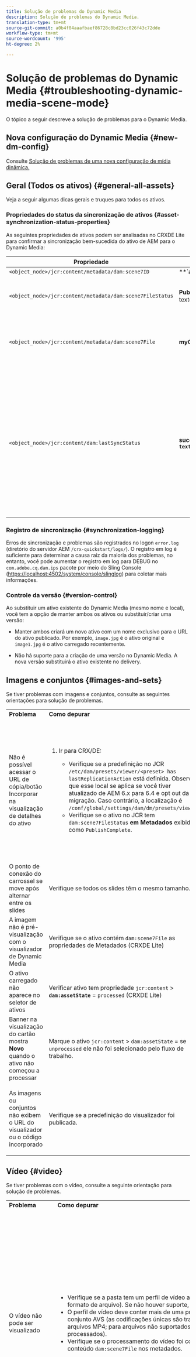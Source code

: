```yaml
---
title: Solução de problemas do Dynamic Media
description: Solução de problemas do Dynamic Media.
translation-type: tm+mt
source-git-commit: a0b4f04aaafbaef86728c8bd23cc026f43c72dde
workflow-type: tm+mt
source-wordcount: '995'
ht-degree: 2%

---
```



# Solução de problemas do Dynamic Media {#troubleshooting-dynamic-media-scene-mode}

O tópico a seguir descreve a solução de problemas para o Dynamic Media.

## Nova configuração do Dynamic Media {#new-dm-config}

Consulte [Solução de problemas de uma nova configuração de mídia dinâmica.](/help/assets/dynamic-media/config-dm.md#troubleshoot-dm-config)

## Geral (Todos os ativos) {#general-all-assets}

Veja a seguir algumas dicas gerais e truques para todos os ativos.

### Propriedades do status da sincronização de ativos {#asset-synchronization-status-properties}

As seguintes propriedades de ativos podem ser analisadas no CRXDE Lite para confirmar a sincronização bem-sucedida do ativo de AEM para o Dynamic Media:

| **Propriedade** | **Exemplo** | **Descrição** |
|---|---|---|
| `<object_node>/jcr:content/metadata/dam:scene7ID` | **`a|364266`** | Indicador geral de que o nó está vinculado ao Dynamic Media. |
| `<object_node>/jcr:content/metadata/dam:scene7FileStatus` | **PublicarConcluído** ou texto de erro | Status do upload do ativo para o Dynamic Media. |
| `<object_node>/jcr:content/metadata/dam:scene7File` | **myCompany/myAssetID** | Deve ser preenchido para gerar URLs para o ativo remoto do Dynamic Media. |
| `<object_node>/jcr:content/dam:lastSyncStatus` | **sucesso** ou **falha:`<error text>`** | Status de sincronização de conjuntos (conjuntos de rotação, conjuntos de imagens etc.), predefinições de imagens, predefinições do visualizador, atualizações do mapa de imagens para um ativo ou imagens que foram editadas. |

### Registro de sincronização {#synchronization-logging}

Erros de sincronização e problemas são registrados no logon `error.log` (diretório do servidor AEM `/crx-quickstart/logs/`). O registro em log é suficiente para determinar a causa raiz da maioria dos problemas, no entanto, você pode aumentar o registro em log para DEBUG no `com.adobe.cq.dam.ips` pacote por meio do Sling Console ([https://localhost:4502/system/console/slinglog](https://localhost:4502/system/console/slinglog)) para coletar mais informações.

### Controle da versão {#version-control}

Ao substituir um ativo existente do Dynamic Media (mesmo nome e local), você tem a opção de manter ambos os ativos ou substituir/criar uma versão:

* Manter ambos criará um novo ativo com um nome exclusivo para o URL do ativo publicado. Por exemplo, `image.jpg` é o ativo original e `image1.jpg` é o ativo carregado recentemente.

* Não há suporte para a criação de uma versão no Dynamic Media. A nova versão substituirá o ativo existente no delivery.

## Imagens e conjuntos {#images-and-sets}

Se tiver problemas com imagens e conjuntos, consulte as seguintes orientações para solução de problemas.

<table>
 <tbody>
  <tr>
   <td><strong>Problema</strong></td>
   <td><strong>Como depurar</strong></td>
   <td><strong>Solução</strong></td>
  </tr>
  <tr>
   <td>Não é possível acessar o URL de cópia/botão Incorporar na visualização de detalhes do ativo</td>
   <td>
    <ol>
     <li><p>Ir para CRX/DE:</p>
      <ul>
       <li>Verifique se a predefinição no JCR <code>/etc/dam/presets/viewer/&lt;preset&gt; has lastReplicationAction</code> está definida. Observe que esse local se aplica se você tiver atualizado de AEM 6.x para 6.4 e opt out da migração. Caso contrário, a localização é <code>/conf/global/settings/dam/dm/presets/viewer</code>.</li>
       <li>Verifique se o ativo no JCR tem <code>dam:scene7FileStatus</code><strong> em Metadados </strong>exibido como <code>PublishComplete</code>.</li>
      </ul> </li>
    </ol> </td>
   <td><p>Atualizar página/navegar para outra página e voltar (o JSP do painel lateral precisa ser recompilado)</p> <p>Se isso não funcionar:</p>
    <ul>
     <li>Publicar ativo.</li>
     <li>Carregue novamente o ativo e publique-o.</li>
    </ul> </td>
  </tr>
  <tr>
   <td>O ponto de conexão do carrossel se move após alternar entre os slides</td>
   <td><p>Verifique se todos os slides têm o mesmo tamanho.</p> </td>
   <td><p>Use apenas imagens com o mesmo tamanho para o carrossel.</p> </td>
  </tr>
  <tr>
   <td>A imagem não é pré-visualização com o visualizador de Dynamic Media</td>
   <td><p>Verifique se o ativo contém <code>dam:scene7File</code> as propriedades de Metadados (CRXDE Lite)</p> </td>
   <td><p>Verifique se todos os ativos concluíram o processamento.</p> </td>
  </tr>
  <tr>
   <td>O ativo carregado não aparece no seletor de ativos</td>
   <td><p>Verificar ativo tem propriedade <code>jcr:content</code> &gt; <strong><code>dam:assetState</code></strong> = <code>processed</code> (CRXDE Lite)</p> </td>
   <td><p>Verifique se todos os ativos concluíram o processamento.</p> </td>
  </tr>
  <tr>
   <td>Banner na visualização do cartão mostra <strong>Novo</strong> quando o ativo não começou a processar</td>
   <td>Marque o ativo <code>jcr:content</code> &gt; <code>dam:assetState</code> = se <code>unprocessed</code> ele não foi selecionado pelo fluxo de trabalho.</td>
   <td>Aguarde até que o ativo seja selecionado pelo fluxo de trabalho.</td>
  </tr>
  <tr>
   <td>As imagens ou conjuntos não exibem o URL do visualizador ou o código incorporado</td>
   <td>Verifique se a predefinição do visualizador foi publicada.</td>
   <td><p>Acesse <strong>Ferramentas</strong> &gt; <strong>Ativos</strong> &gt; Predefinições <strong>do</strong> visualizador e publique a predefinição do visualizador.</p> </td>
  </tr>
 </tbody>
</table>

## Vídeo {#video}

Se tiver problemas com o vídeo, consulte a seguinte orientação para solução de problemas.

<table>
 <tbody>
  <tr>
   <td><strong>Problema</strong></td>
   <td><strong>Como depurar</strong></td>
   <td><strong>Solução</strong></td>
  </tr>
  <tr>
   <td>O vídeo não pode ser visualizado</td>
   <td>
    <ul>
     <li>Verifique se a pasta tem um perfil de vídeo atribuído a ela (se não houver suporte para o formato de arquivo). Se não houver suporte, somente uma imagem será exibida.</li>
     <li>O perfil de vídeo deve conter mais de uma predefinição de codificação para gerar um conjunto AVS (as codificações únicas são tratadas como conteúdo de vídeo para arquivos MP4; para arquivos não suportados, tratados da mesma forma que os não processados).</li>
     <li>Verifique se o processamento do vídeo foi concluído, confirmando <code>dam:scene7FileAvs</code> o conteúdo <code>dam:scene7File</code> nos metadados.</li>
    </ul> </td>
   <td>
    <ol>
     <li>Atribua um perfil de vídeo à pasta.</li>
     <li>Edite o perfil de vídeo para incluir mais de uma predefinição de codificação.</li>
     <li>Aguarde o vídeo terminar de processar.</li>
     <li>Se você recarregar o vídeo, verifique se o fluxo de trabalho de Codificação de vídeo do Dynamic Media não está em execução.<br/> </li>
     <li>Carregue novamente o vídeo.</li>
    </ol> </td>
  </tr>
  <tr>
   <td>O vídeo não é codificado</td>
   <td>
    <ul>
     <li>Verifique se o serviço de nuvem do Dynamic Media está configurado.</li>
     <li>Verifique se um perfil de vídeo está associado à pasta de upload.</li>
    </ul> </td>
   <td>
    <ol>
     <li>Verifique se a Configuração de Dynamic Media em Cloud Services está configurada corretamente.</li>
     <li>Verifique se a pasta tem um perfil de vídeo. Verifique também o perfil de vídeo.</li>
    </ol> </td>
  </tr>
  <tr>
   <td>O processamento de vídeo leva muito tempo</td>
   <td><p>Para determinar se a codificação de vídeo ainda está em andamento ou se entrou em um estado de falha:</p>
    <ul>
     <li>Verifique o status do vídeo <code>https://localhost:4502/crx/de/index.jsp#/content/dam/folder/videomp4/jcr%3Acontent</code> &gt; <code>dam:assetState</code></li>
    </ul> </td>
   <td> </td>
  </tr>
  <tr>
   <td>Execução de vídeo ausente</td>
   <td><p>Quando o vídeo é carregado, mas não há renderizações codificadas:</p>
    <ul>
     <li>Verifique se a pasta tem um perfil de vídeo atribuído a ela.</li>
     <li>Verifique se o processamento do vídeo foi concluído ao confirmar <code>dam:scene7FileAvs</code> nos metadados.</li>
    </ul> </td>
   <td>
    <ol>
     <li>Atribua um perfil de vídeo à pasta.</li>
     <li>Aguarde o vídeo terminar de processar.<br /> </li>
    </ol> </td>
  </tr>
 </tbody>
</table>

## Espectadores {#viewers}

Se tiver problemas com os visualizadores, consulte as seguintes orientações para solução de problemas.

<table>
 <tbody>
  <tr>
   <td><strong>Problema</strong></td>
   <td><strong>Como depurar</strong></td>
   <td><strong>Solução</strong></td>
  </tr>
  <tr>
   <td>As predefinições do visualizador não são publicadas</td>
   <td><p>Vá para a página de diagnóstico do gerenciador de amostras: <code>https://localhost:4502/libs/dam/gui/content/s7dam/samplemanager/samplemanager.html</code></p> <p>Observe os valores calculados. Ao operar corretamente, você deve ver:</p> <p><code>_DMSAMPLE status: 0 unsyced assets - activation not necessary
       _OOTB status: 0 unsyced assets - 0 unactivated assets</code></p> <p><strong>Observação</strong>: Pode levar cerca de 10 minutos após a configuração das configurações da nuvem do Dynamic Media para que os ativos do visualizador sejam sincronizados.</p> <p>Se os ativos não ativados permanecerem, clique em um dos botões <strong>Lista de todos os ativos</strong> não ativados para ver os detalhes.</p> </td>
   <td>
    <ol>
     <li>Navegue até a lista predefinida do visualizador nas ferramentas administrativas: <code>https://localhost:4502/libs/dam/gui/content/s7dam/samplemanager/samplemanager.html</code></li>
     <li>Selecione todas as predefinições do visualizador e clique em <strong>Publicar</strong>.</li>
     <li>Navegue de volta para o gerenciador de amostras e observe que a contagem de ativos não ativados agora é zero.</li>
    </ol> </td>
  </tr>
  <tr>
   <td>A arte-final predefinida do visualizador retorna 404 da pré-visualização nos detalhes do ativo ou copia o URL/código incorporado</td>
   <td><p>Na CRXDE Lite, faça o seguinte:</p>
    <ol>
     <li>Navegue até a <code>&lt;sync-folder&gt;/_CSS/_OOTB</code> pasta dentro da pasta de sincronização do Dynamic Media (por exemplo, <code>/content/dam/_CSS/_OOTB</code>),</li>
     <li>Encontre o nó de metadados do ativo problemático (por exemplo, <code>&lt;sync-folder&gt;/_CSS/_OOTB/CarouselDotsLeftButton_dark_sprite.png/jcr:content/metadata/</code>).</li>
     <li>Verifique a presença das <code>dam:scene7*</code> propriedades. Se o ativo foi sincronizado e publicado com êxito, você verá que o <code>dam:scene7FileStatus</code> conjunto é <strong>PublicarConcluído</strong>.</li>
     <li>Tente solicitar a arte-final diretamente do Dynamic Media concatenando os valores das seguintes propriedades e literais de string
      <ul>
       <li><code>dam:scene7Domain</code></li>
       <li><code>"is/content"</code></li>
       <li><code>dam:scene7Folder</code></li>
       <li><code>&lt;asset-name&gt;</code></li>
       <li>Exemplo: <code>https://&lt;server&gt;/is/content/myfolder/_CSS/_OOTB/CarouselDotsLeftButton_dark_sprite.png</code></li>
      </ul> </li>
    </ol> </td>
   <td><p>Se os ativos de amostra ou a arte-final predefinida do visualizador não foram sincronizados ou publicados, reinicie todo o processo de cópia/sincronização:</p>
    <ol>
     <li>Vá até <code>/libs/dam/gui/content/s7dam/samplemanager/samplemanager.html</code>
     </li>
     <li>Selecione as seguintes ações em ordem:
      <ol>
       <li>Excluir pastas de sincronização.</li>
       <li>Desmarque a pasta Predefinida (abaixo <code>/conf</code>).
       <li>Acionar a tarefa assíncrona de configuração do DM.</li>
      </ol> </li>
     <li>Aguarde a notificação de sincronização bem-sucedida na Caixa de entrada AEM.
     </li>
    </ol> </td>
  </tr>
 </tbody>
</table>

